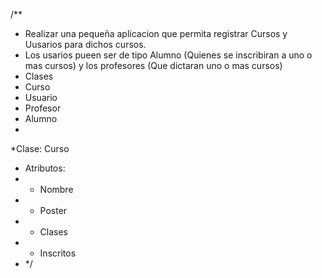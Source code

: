 <!-- Proyecto Final - Curso JS-POO en EDteam -->
/**
 * Realizar una pequeña aplicacion que permita registrar Cursos y Uusarios para dichos cursos.
 * Los usarios pueen ser de tipo Alumno (Quienes se inscribiran a uno o mas cursos) y los profesores (Que dictaran uno o mas cursos)
 * Clases
 * Curso
 *   Usuario
 *   Profesor
 *   Alumno
 *
 *Clase: Curso
 *  Atributos:
 * - Nombre
 * - Poster
 * - Clases
 * - Inscritos
 * */